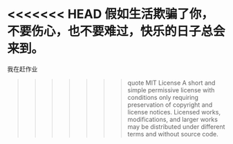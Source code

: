<<<<<<< HEAD
假如生活欺骗了你，不要伤心，也不要难过，快乐的日子总会来到。
=======
我在赶作业
>>>>>>> quote
MIT License
A short and simple permissive license with conditions only requiring preservation of copyright and license notices. Licensed works, modifications, and larger works may be distributed under different terms and without source code.
